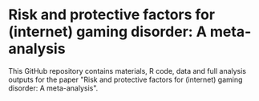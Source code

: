 # Risk and protective factors for (internet) gaming disorder: A meta-analysis

This GitHub repository contains materials, R code, data and full analysis outputs for the paper "Risk and protective factors for (internet) gaming disorder: A meta-analysis".
